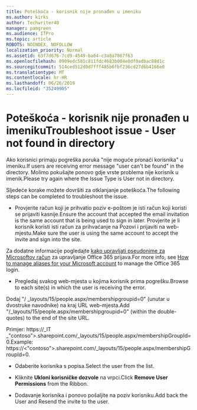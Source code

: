 ```yaml
---
title: Poteškoća - korisnik nije pronađen u imeniku
ms.author: kirks
author: Techwriter40
manager: pamgreen
ms.audience: ITPro
ms.topic: article
ROBOTS: NOINDEX, NOFOLLOW
localization_priority: Normal
ms.assetid: 63f7d676-7cd9-4549-ba84-c3a8a7867f63
ms.openlocfilehash: 0909edc581c811fdc4683b004e0df0adbac88d1c
ms.sourcegitcommit: 514ced512d0d7fff485b6fbf236cd27d6b4166e0
ms.translationtype: MT
ms.contentlocale: hr-HR
ms.lasthandoff: 06/26/2019
ms.locfileid: "35249905"
---
```

# <a name="troubleshoot-issue---user-not-found-in-directory"></a><span data-ttu-id="7c3eb-102">Poteškoća - korisnik nije pronađen u imeniku</span><span class="sxs-lookup"><span data-stu-id="7c3eb-102">Troubleshoot issue - User not found in directory</span></span>

<span data-ttu-id="7c3eb-103">Ako korisnici primaju pogreška poruka "nije moguće pronaći korisnika" u imeniku.</span><span class="sxs-lookup"><span data-stu-id="7c3eb-103">If users are receiving error message "user can't be found" in the directory.</span></span> <span data-ttu-id="7c3eb-104">Molimo pokušajte ponovo gdje vrste problema nije korisnik u imenik.</span><span class="sxs-lookup"><span data-stu-id="7c3eb-104">Please try again where the Issue Type is User not in directory.</span></span>

<span data-ttu-id="7c3eb-105">Sljedeće korake možete dovršiti za otklanjanje poteškoća.</span><span class="sxs-lookup"><span data-stu-id="7c3eb-105">The following steps can be completed to troubleshoot the issue.</span></span>

- <span data-ttu-id="7c3eb-106">Provjerite račun koji je prihvatio poziv e-poštom je isti račun koji koristi se prijaviti kasnije.</span><span class="sxs-lookup"><span data-stu-id="7c3eb-106">Ensure the account that accepted the email invitation is the same account that is being used to sign in later.</span></span> <span data-ttu-id="7c3eb-107">Provjerite je li korisnik koristi isti račun za prihvaćanje na Pozovi i prijaviti na web-mjestu.</span><span class="sxs-lookup"><span data-stu-id="7c3eb-107">Make sure the user is using the same account to accept the invite and sign into the site.</span></span> 

<span data-ttu-id="7c3eb-108">Za dodatne informacije pogledajte [kako upravljati pseudonime za Microsoftov račun</a> za upravljanje Office 365 prijava](https://support.microsoft.com/help/12407/microsoft-account-how-to-manage-aliases).</span><span class="sxs-lookup"><span data-stu-id="7c3eb-108">For more info, see [How to manage aliases for your Microsoft account</a> to manage the Office 365 login](https://support.microsoft.com/help/12407/microsoft-account-how-to-manage-aliases).</span></span> 

- <span data-ttu-id="7c3eb-109">Pregledaj svakog web-mjesta u kojima korisnik prima pogrešku.</span><span class="sxs-lookup"><span data-stu-id="7c3eb-109">Browse to each site(s) in which the user is receiving the error.</span></span> 

<span data-ttu-id="7c3eb-110">Dodaj "/ _layouts/15/people.aspx/membershipgroupid=0" (unutar u dvostruke navodnike) na kraj URL web-mjesta.</span><span class="sxs-lookup"><span data-stu-id="7c3eb-110">Add "/_layouts/15/people.aspx/membershipgroupid=0" (within the double-quotes) to the end of the site URL.</span></span> 

<span data-ttu-id="7c3eb-111">Primjer: https://_lT _"contoso">.sharepoint.com/_layouts/15/people.aspx/membershipGroupId=0.</span><span class="sxs-lookup"><span data-stu-id="7c3eb-111">Example: https://<"contoso">.sharepoint.com/_layouts/15/people.aspx/membershipGroupId=0.</span></span>

- <span data-ttu-id="7c3eb-112">Odaberite korisnika s popisa.</span><span class="sxs-lookup"><span data-stu-id="7c3eb-112">Select the user from the list.</span></span>

- <span data-ttu-id="7c3eb-113">Kliknite **Ukloni korisničke dozvole** na vrpci.</span><span class="sxs-lookup"><span data-stu-id="7c3eb-113">Click **Remove User Permissions** from the Ribbon.</span></span> 
-  <span data-ttu-id="7c3eb-114">Dodavanje korisnika i ponovo pošaljite na poziv korisniku.</span><span class="sxs-lookup"><span data-stu-id="7c3eb-114">Add back the User and Resend the invite to the user.</span></span>

